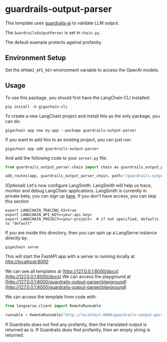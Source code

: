 
# guardrails-output-parser

This template uses [guardrails-ai](https://github.com/guardrails-ai/guardrails) to validate LLM output. 

The `GuardrailsOutputParser` is set in `chain.py`.
 
The default example protects against profanity.

## Environment Setup

Set the `OPENAI_API_KEY` environment variable to access the OpenAI models.

## Usage

To use this package, you should first have the LangChain CLI installed:

```shell
pip install -U gigachain-cli
```

To create a new LangChain project and install this as the only package, you can do:

```shell
gigachain app new my-app --package guardrails-output-parser
```

If you want to add this to an existing project, you can just run:

```shell
gigachain app add guardrails-output-parser
```

And add the following code to your `server.py` file:
```python
from guardrails_output_parser.chain import chain as guardrails_output_parser_chain

add_routes(app, guardrails_output_parser_chain, path="/guardrails-output-parser")
```

(Optional) Let's now configure LangSmith. 
LangSmith will help us trace, monitor and debug LangChain applications. 
LangSmith is currently in private beta, you can sign up [here](https://smith.langchain.com/). 
If you don't have access, you can skip this section


```shell
export LANGCHAIN_TRACING_V2=true
export LANGCHAIN_API_KEY=<your-api-key>
export LANGCHAIN_PROJECT=<your-project>  # if not specified, defaults to "default"
```

If you are inside this directory, then you can spin up a LangServe instance directly by:

```shell
gigachain serve
```

This will start the FastAPI app with a server is running locally at 
[http://localhost:8000](http://localhost:8000)

We can see all templates at [http://127.0.0.1:8000/docs](http://127.0.0.1:8000/docs)
We can access the playground at [http://127.0.0.1:8000/guardrails-output-parser/playground](http://127.0.0.1:8000/guardrails-output-parser/playground)  

We can access the template from code with:

```python
from langserve.client import RemoteRunnable

runnable = RemoteRunnable("http://localhost:8000/guardrails-output-parser")
```

If Guardrails does not find any profanity, then the translated output is returned as is. If Guardrails does find profanity, then an empty string is returned.
